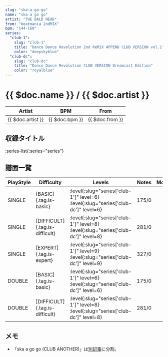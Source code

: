 ```yaml
---
slug: "ska-a-go-go"
name: "ska a go go"
artist: "THE BALD HEAD"
from: "beatmania 2ndMIX"
bpm: "144-160"
series:
  "club-1":
    slug: "club-1"
    title: "Dance Dance Revolution 2nd ReMIX APPEND CLUB VERSION vol.1"
    color: "deepskyblue"
  "club-dc":
    slug: "club-dc"
    title: "Dance Dance Revolution CLUB VERSION Dreamcast Edition"
    color: "royalblue"
---
```


# {{ $doc.name }} / {{ $doc.artist }}

|Artist|BPM|From|
|------|---|----|
|{{ $doc.artist }}|{{ $doc.bpm }}|{{ $doc.from }}|

## 収録タイトル

:series-list{:series="series"}

## 譜面一覧

|PlayStyle|Difficulty|Levels|Notes|Movie|
|---------|----------|------|-----|-----|
|SINGLE|[BASIC]{.tag.is-basic}|:level{:slug="series['club-1']" level=6} :level{:slug="series['club-dc']" level=6}|175/0||
|SINGLE|[DIFFICULT]{.tag.is-difficult}|:level{:slug="series['club-1']" level=8} :level{:slug="series['club-dc']" level=8}|281/0||
|SINGLE|[EXPERT]{.tag.is-expert}|:level{:slug="series['club-1']" level=9} :level{:slug="series['club-dc']" level=9}|327/0||
|DOUBLE|[BASIC]{.tag.is-basic}|:level{:slug="series['club-1']" level=6} :level{:slug="series['club-dc']" level=6}|175/0||
|DOUBLE|[DIFFICULT]{.tag.is-difficult}|:level{:slug="series['club-1']" level=8} :level{:slug="series['club-dc']" level=8}|281/0||

## メモ

- 「ska a go go (CLUB ANOTHER)」は[別記事](/songs/ska-a-go-go-another)に分割。
